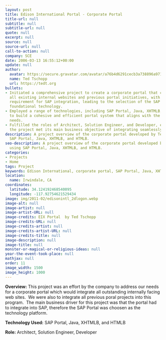 ```yaml
---
layout: post
title: Edison International Portal - Corporate Portal
title-url: null
subtitle: null
subtitle-url: null
quote: null
excerpt: null
source: null
source-url: null
call-to-action: null
company: SCE
date: 2006-03-13 16:55:12+00:00
update: null
author:
  avatar: https://secure.gravatar.com/avatar/a76b4d6291cecb3a738896a971bfb903?s=512&d=mp&r=g
  name: Ted Tschopp
  url: https://tedt.org
bullets:
- Initiated a comprehensive project to create a corporate portal that consolidates
  all existing internal websites and previous portal initiatives, with a critical
  requirement for SAP integration, leading to the selection of the SAP Portal as the
  foundational technology.
- Employed a range of technologies, including SAP Portal, Java, XHTMLB, and HTMLB,
  to build a cohesive and efficient portal system that aligns with the company's operational
  needs.
- Fulfilled the roles of Architect, Solution Engineer, and Developer, ensuring that
  the project met its main business objective of integrating seamlessly with SAP systems.
description: A project overview of the corporate portal developed by Ted Tschopp using
  SAP Portal, Java, XHTMLB, and HTMLB.
seo-description: A project overview of the corporate portal developed by Ted Tschopp
  using SAP Portal, Java, XHTMLB, and HTMLB.
categories:
- Projects
- Home
tags: Project
keywords: Edison International, corporate portal, SAP Portal, Java, XHTMLB, HTMLB
location:
  name: Irwindale, CA
coordinates:
  latitude: 34.124192468540095
  longitude: -117.92754621529434
image: img/2011-02/edisonintl_2dlogon.webp
image-alt: null
image-artist: null
image-artist-URL: null
image-credits: EIX Portal  by Ted Tschopp
image-credits-URL: null
image-credits-artist: null
image-credits-artist-URL: null
image-credits-title: null
image-description: null
image-title: null
monster-or-magical-or-religious-ideas: null
year-the-event-took-place: null
mathjax: null
order: 11
image_width: 1500
image_height: 1000
---
```

**Overview:** This project was an effort by the company to address our needs for a corporate portal which would integrate all outstanding internally facing web sites.  We were also to integrate all previous poral projects into this program.  The main business driver for this project was that the portal had to integrate into SAP, therefore the SAP Portal was choosen as the technology platform.

**Technology Used:** SAP Portal, Java, XHTMLB, and HTMLB

**Role:** Architect, Solution Engineer, Developer
